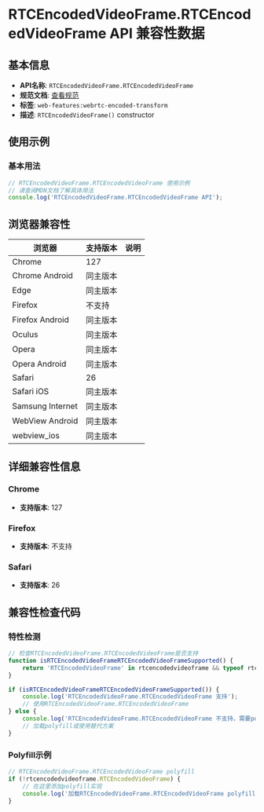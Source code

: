 # RTCEncodedVideoFrame.RTCEncodedVideoFrame API 兼容性数据

## 基本信息

- **API名称**: `RTCEncodedVideoFrame.RTCEncodedVideoFrame`
- **规范文档**: [查看规范](https://w3c.github.io/webrtc-encoded-transform/#dom-rtcencodedvideoframe-constructor)
- **标签**: `web-features:webrtc-encoded-transform`
- **描述**: `RTCEncodedVideoFrame()` constructor

## 使用示例

### 基本用法

```javascript
// RTCEncodedVideoFrame.RTCEncodedVideoFrame 使用示例
// 请查阅MDN文档了解具体用法
console.log('RTCEncodedVideoFrame.RTCEncodedVideoFrame API');
```

## 浏览器兼容性

| 浏览器 | 支持版本 | 说明 |
|--------|----------|------|
| Chrome | 127 |  |
| Chrome Android | 同主版本 |  |
| Edge | 同主版本 |  |
| Firefox | 不支持 |  |
| Firefox Android | 同主版本 |  |
| Oculus | 同主版本 |  |
| Opera | 同主版本 |  |
| Opera Android | 同主版本 |  |
| Safari | 26 |  |
| Safari iOS | 同主版本 |  |
| Samsung Internet | 同主版本 |  |
| WebView Android | 同主版本 |  |
| webview_ios | 同主版本 |  |

## 详细兼容性信息

### Chrome

- **支持版本**: 127

### Firefox

- **支持版本**: 不支持

### Safari

- **支持版本**: 26

## 兼容性检查代码

### 特性检测

```javascript
// 检查RTCEncodedVideoFrame.RTCEncodedVideoFrame是否支持
function isRTCEncodedVideoFrameRTCEncodedVideoFrameSupported() {
    return 'RTCEncodedVideoFrame' in rtcencodedvideoframe && typeof rtcencodedvideoframe.RTCEncodedVideoFrame === 'function';
}

if (isRTCEncodedVideoFrameRTCEncodedVideoFrameSupported()) {
    console.log('RTCEncodedVideoFrame.RTCEncodedVideoFrame 支持');
    // 使用RTCEncodedVideoFrame.RTCEncodedVideoFrame
} else {
    console.log('RTCEncodedVideoFrame.RTCEncodedVideoFrame 不支持，需要polyfill');
    // 加载polyfill或使用替代方案
}
```

### Polyfill示例

```javascript
// RTCEncodedVideoFrame.RTCEncodedVideoFrame polyfill
if (!rtcencodedvideoframe.RTCEncodedVideoFrame) {
    // 在这里添加polyfill实现
    console.log('加载RTCEncodedVideoFrame.RTCEncodedVideoFrame polyfill');
}
```

